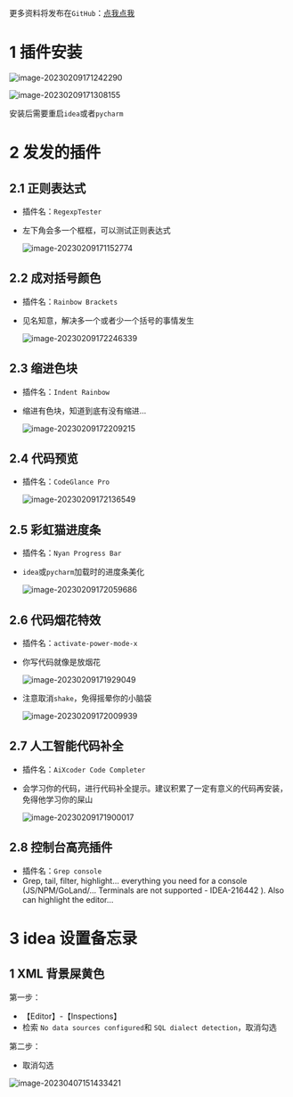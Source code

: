 更多资料将发布在```GitHub```：[点我点我](https://github.com/lovely-fafa)

# 1 插件安装

![image-20230209171242290](assets/image-20230209171242290.png)

![image-20230209171308155](assets/image-20230209171308155.png)

安装后需要重启```idea```或者```pycharm```

# 2 发发的插件

## 2.1 正则表达式

- 插件名：```RegexpTester```

- 左下角会多一个框框，可以测试正则表达式

  ![image-20230209171152774](assets/image-20230209171152774.png)

## 2.2 成对括号颜色

- 插件名：```Rainbow Brackets```

- 见名知意，解决多一个或者少一个括号的事情发生

  ![image-20230209172246339](assets/image-20230209172246339.png)

## 2.3 缩进色块

- 插件名：```Indent Rainbow```

- 缩进有色块，知道到底有没有缩进...

  ![image-20230209172209215](assets/image-20230209172209215.png)

## 2.4 代码预览

- 插件名：```CodeGlance Pro```

  ![image-20230209172136549](assets/image-20230209172136549.png)

## 2.5 彩虹猫进度条

- 插件名：```Nyan Progress Bar```

- ```idea```或```pycharm```加载时的进度条美化

  ![image-20230209172059686](assets/image-20230209172059686.png)

## 2.6 代码烟花特效

- 插件名：```activate-power-mode-x```

- 你写代码就像是放烟花

  ![image-20230209171929049](assets/image-20230209171929049.png)

- 注意取消```shake```，免得摇晕你的小脑袋

  ![image-20230209172009939](assets/image-20230209172009939.png)

## 2.7 人工智能代码补全

- 插件名：```AiXcoder Code Completer```

- 会学习你的代码，进行代码补全提示。建议积累了一定有意义的代码再安装，免得他学习你的屎山

  ![image-20230209171900017](assets/image-20230209171900017.png)

## 2.8 控制台高亮插件

- 插件名：`Grep console`
- Grep, tail, filter, highlight... everything you need for a console (JS/NPM/GoLand/... Terminals are not supported - IDEA-216442
  ). Also can highlight the editor... 

# 3 idea 设置备忘录

## 1 XML 背景屎黄色

第一步：

- 【Editor】-【Inspections】
- 检索 `No data sources configured`和 `SQL dialect detection`，取消勾选

第二步：

- 取消勾选

![image-20230407151433421](assets/image-20230407151433421.png)
